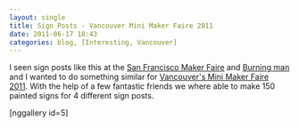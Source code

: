 ```yaml
---
layout: single
title: Sign Posts - Vancouver Mini Maker Faire 2011
date: 2011-06-17 18:43
categories: blog, [Interesting, Vancouver]
---
```

I seen sign posts like this at the <a href="http://makerfaire.com/bayarea/2011/">San Francisco Maker Faire</a> and <a href="http://www.burningman.com/">Burning man</a> and I wanted to do something similar for <a href="http://makerfaire.ca/">Vancouver's Mini Maker Faire 2011</a>. With the help of a few fantastic friends we where able to make 150 painted signs for 4 different sign posts.

[nggallery id=5]
